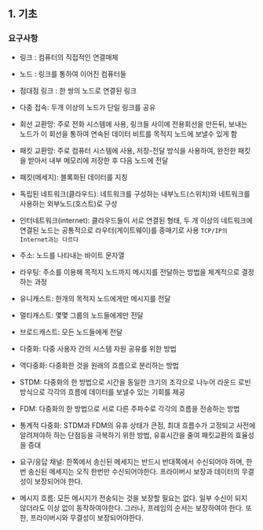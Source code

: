 ## 1. 기초

### 요구사항
- 링크 : 컴퓨터의 직접적인 연결매체
- 노드 : 링크를 통하여 이어진 컴퓨터들
- 점대점 링크 : 한 쌍의 노드로 연결된 링크
- 다중 접속: 두개 이상의 노드가 단일 링크를 공유
- 회선 교환망: 주로 전화 시스템에 사용, 링크들 사이에 전용회선을 만든뒤, 보내는 노드가 이 회선을 통하여 연속된 데이터 비트를 목적지 노드에 보낼수 있게 함
- 패킷 교환망: 주로 컴퓨터 시스템에 사용, 저장-전달 방식을 사용하여, 완전한 패킷을 받아서 내부 메모리에 저장한 후 다음 노드에 전달
- 패킷(메세지): 블록화된 데이터를 지칭
- 독립된 네트워크(클라우드): 네트워크를 구성하는 내부노드(스위치)와 네트워크를 사용하는 외부노드(호스트)로 구성
- 인터네트워크(internet): 클라우드들이 서로 연결된 형태, 두 개 이상의 네트워크에 연결된 노드는 공통적으로 라우터(게이트웨이)를 중매기로 사용 `TCP/IP의 Internet과는 다르다`

- 주소: 노드를 나타내는 바이트 문자열
- 라우팅: 주소를 이용해 목적지 노드까지 메시지를 전달하는 방법을 체계적으로 결정하는 과정
- 유니캐스트: 한개의 목적지 노드에게만 메시지를 전달
- 멀티캐스트: 몇몇 그룹의 노드들에게만 전달
- 브로드캐스트: 모든 노드들에게 전달
- 다중화: 다중 사용자 간의 시스템 자원 공유를 위한 방법
- 역다중화: 다중화한 것을 원래의 흐름으로 분리하는 방법
- STDM: 다중화의 한 방법으로 시간을 동일한 크기의 조각으로 나누어 라운드 로빈 방식으로 각각의 흐름에 데이터를 보낼수 있는 기회를 제공
- FDM: 다중화의 한 방법으로 서로 다른 주파수로 각각의 흐름을 전송하는 방법
- 통계적 다중화: STDM과 FDM의 유휴 상태가 큰점, 최대 흐름수가 고정되고 사전에 알려져야하 하는 단점등을 극복하기 위한 방법, 유휴시간을 줄여 패킷교환의 효율성을 증대
- 요구/응답 채널: 한쪽에서 송신된 메세지는 반드시 반대쪽에서 수신되어야 하며, 한번 송신된 메세지는 오직 한번만 수신되어야한다. 프라이버시 보장과 데이터의 무결성이 보장되어야 한다.
- 메시지 흐름: 모든 메시지가 전송되는 것을 보장할 필요는 없다. 일부 수신이 되지 않더라도 이상 없이 동작하여야한다. 그러나, 프레임의 순서는 보장하여야 한다. 또한, 프라이버시와 무결성이 보장되어야한다.
